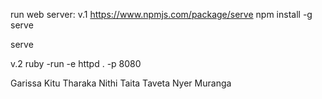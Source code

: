 run web server: v.1 https://www.npmjs.com/package/serve npm install -g serve

serve

v.2 ruby -run -e httpd . -p 8080

Garissa
Kitu
Tharaka Nithi
Taita Taveta
Nyer
Muranga